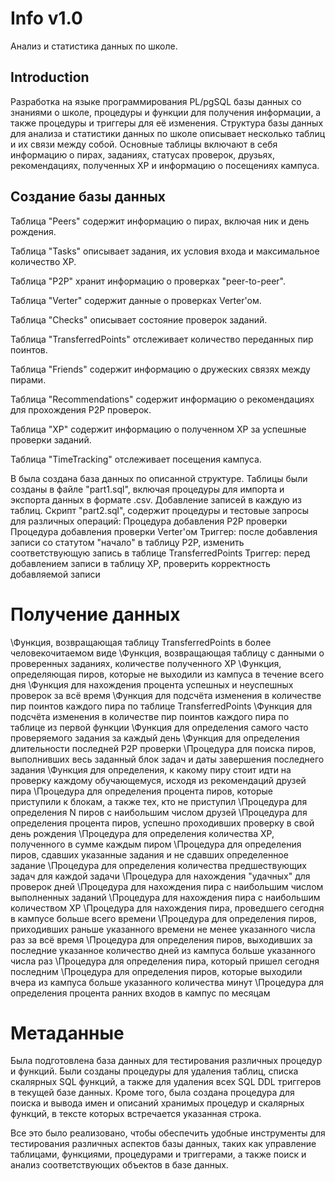 # Info v1.0

Анализ и статистика данных по школе.


## Introduction

Разработка на языке программирования PL/pgSQL базы данных со знаниями о школе, процедуры и функции для получения информации, а также процедуры и триггеры для её изменения.
Структура базы данных для анализа и статистики данных по школе описывает несколько таблиц и их связи между собой. Основные таблицы включают в себя информацию о пирах, заданиях, статусах проверок, друзьях, рекомендациях, полученных XP и информацию о посещениях кампуса.

## Создание базы данных
Таблица "Peers" содержит информацию о пирах, включая ник и день рождения.

Таблица "Tasks" описывает задания, их условия входа и максимальное количество XP.

Таблица "P2P" хранит информацию о проверках "peer-to-peer".

Таблица "Verter" содержит данные о проверках Verter'ом.

Таблица "Checks" описывает состояние проверок заданий.

Таблица "TransferredPoints" отслеживает количество переданных пир поинтов.

Таблица "Friends" содержит информацию о дружеских связях между пирами.

Таблица "Recommendations" содержит информацию о рекомендациях для прохождения P2P проверок.

Таблица "XP" содержит информацию о полученном XP за успешные проверки заданий.

Таблица "TimeTracking" отслеживает посещения кампуса.

В была создана база данных по описанной структуре. Таблицы были созданы в файле "part1.sql", включая процедуры для импорта и экспорта данных в формате .csv. Добавление записей в каждую из таблиц.
Cкрипт "part2.sql", содержит процедуры и тестовые запросы для различных операций: 
  Процедура добавления P2P проверки
  Процедура добавления проверки Verter'ом
  Триггер: после добавления записи со статутом "начало" в таблицу P2P, изменить соответствующую запись в таблице TransferredPoints
  Триггер: перед добавлением записи в таблицу XP, проверить корректность добавляемой записи

# Получение данных

 \Функция, возвращающая таблицу TransferredPoints в более человекочитаемом виде
 \Функция, возвращающая таблицу с данными о проверенных заданиях, количестве полученного XP
 \Функция, определяющая пиров, которые не выходили из кампуса в течение всего дня
 \Функция для нахождения процента успешных и неуспешных проверок за всё время
 \Функция для подсчёта изменения в количестве пир поинтов каждого пира по таблице TransferredPoints
 \Функция для подсчёта изменения в количестве пир поинтов каждого пира по таблице из первой функции
 \Функция для определения самого часто проверяемого задания за каждый день
 \Функция для определения длительности последней P2P проверки
 \Процедура для поиска пиров, выполнивших весь заданный блок задач и даты завершения последнего задания
 \Функция для определения, к какому пиру стоит идти на проверку каждому обучающемуся, исходя из рекомендаций друзей пира
 \Процедура для определения процента пиров, которые приступили к блокам, а также тех, кто не приступил
 \Процедура для определения N пиров с наибольшим числом друзей
 \Процедура для определения процента пиров, успешно проходивших проверку в свой день рождения
 \Процедура для определения количества XP, полученного в сумме каждым пиром
 \Процедура для определения пиров, сдавших указанные задания и не сдавших определенное задание
 \Процедура для определения количества предшествующих задач для каждой задачи
 \Процедура для нахождения "удачных" для проверок дней
 \Процедура для нахождения пира с наибольшим числом выполненных заданий
 \Процедура для нахождения пира с наибольшим количеством XP
 \Процедура для нахождения пира, проведшего сегодня в кампусе больше всего времени
 \Процедура для определения пиров, приходивших раньше указанного времени не менее указанного числа раз за всё время
 \Процедура для определения пиров, выходивших за последние указанное количество дней из кампуса больше указанного числа раз
 \Процедура для определения пира, который пришел сегодня последним
 \Процедура для определения пиров, которые выходили вчера из кампуса больше указанного количества минут
 \Процедура для определения процента ранних входов в кампус по месяцам
 
# Метаданные
Была подготовлена база данных для тестирования различных процедур и функций. Были созданы процедуры для удаления таблиц, списка скалярных SQL функций, а также для удаления всех SQL DDL триггеров в текущей базе данных. Кроме того, была создана процедура для поиска и вывода имен и описаний хранимых процедур и скалярных функций, в тексте которых встречается указанная строка.

Все это было реализовано, чтобы обеспечить удобные инструменты для тестирования различных аспектов базы данных, таких как управление таблицами, функциями, процедурами и триггерами, а также поиск и анализ соответствующих объектов в базе данных.
